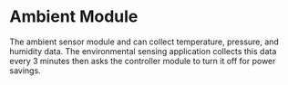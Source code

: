 Ambient Module
=============

The ambient sensor module and can collect temperature, pressure, and humidity
data. The environmental sensing application collects this data every 3 minutes
then asks the controller module to turn it off for power savings.
